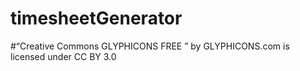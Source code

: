 # timesheetGenerator
#“Creative Commons GLYPHICONS FREE ” by GLYPHICONS.com is licensed under CC BY 3.0